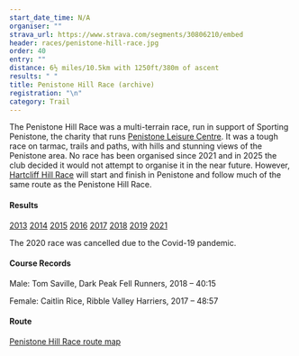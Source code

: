 ```yaml
---
start_date_time: N/A
organiser: ""
strava_url: https://www.strava.com/segments/30806210/embed
header: races/penistone-hill-race.jpg
order: 40
entry: ""
distance: 6½ miles/10.5km with 1250ft/380m of ascent
results: " "
title: Penistone Hill Race (archive)
registration: "\n"
category: Trail
---
```

The Penistone Hill Race was a multi-terrain race, run in support of Sporting Penistone, the charity that runs [Penistone Leisure Centre](http://www.penistoneleisurecentre.org.uk). It was a tough race on tarmac, trails and paths, with hills and stunning views of the Penistone area.  No race has been organised since 2021 and in 2025 the club decided it would not attempt to organise it in the near future.  However, [Hartcliff Hill Race](https://pfrac.co.uk/races/hartcliff-hill) will start and finish in Penistone and follow much of the same route as the Penistone Hill Race.

#### Results

[2013](https://thepowerof10.info/results/results.aspx?meetingid=139172)
[2014](https://www.runbritainrankings.com/results/results.aspx?meetingid=122543)
[2015](https://www.runbritainrankings.com/results/results.aspx?meetingid=150197)
[2016](https://thepowerof10.info/results/results.aspx?meetingid=183291)
[2017](https://www.runbritainrankings.com/results/results.aspx?meetingid=218984)
[2018](https://thepowerof10.info/results/results.aspx?meetingid=259816)
[2019](https://pfrac.co.uk/static/results/penistone-hill/penistone-hill-2019-results.pdf)
[2021](https://www.runbritainrankings.com/results/results.aspx?meetingid=436543)

The 2020 race was cancelled due to the Covid-19 pandemic.

#### Course Records

Male: Tom Saville, Dark Peak Fell Runners, 2018 &ndash; 40:15

Female: Caitlin Rice, Ribble Valley Harriers, 2017 &ndash; 48:57

#### Route

[Penistone Hill Race route map](https://pfrac.co.uk/static/images/maps/penistone-hill-race.png)